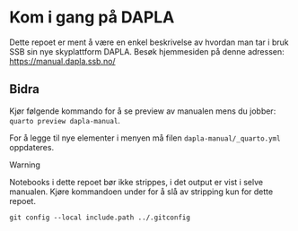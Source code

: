 # Kom i gang på DAPLA

Dette repoet er ment å være en enkel beskrivelse av hvordan man tar i bruk SSB sin nye skyplattform DAPLA. Besøk hjemmesiden på denne adressen: https://manual.dapla.ssb.no/

## Bidra

Kjør følgende kommando for å se preview av manualen mens du jobber: `quarto preview dapla-manual`.

For å legge til nye elementer i menyen må filen `dapla-manual/_quarto.yml` oppdateres.

> [!WARNING]
> Notebooks i dette repoet bør ikke strippes, i det output er vist i selve manualen. Kjøre kommandoen under for å slå av stripping kun for dette repoet.

```shell
git config --local include.path ../.gitconfig
```
